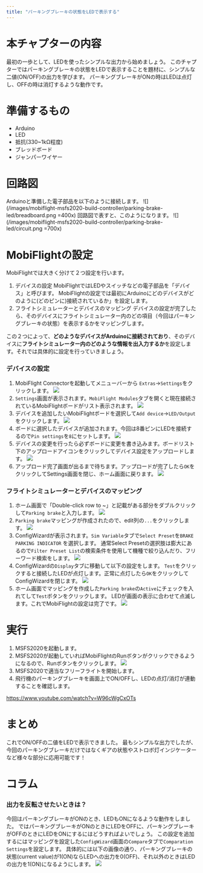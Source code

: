 ```yaml
---
title: "パーキングブレーキの状態をLEDで表示する"
---
```

# 本チャプターの内容
最初の一歩として、LEDを使ったシンプルな出力から始めましょう。
このチャプターではパーキングブレーキの状態をLEDで表示することを題材に、シンプルな二値(ON/OFF)の出力を学びます。
パーキングブレーキがONの時はLEDは点灯し、OFFの時は消灯するような動作です。

# 準備するもの
- Arduino
- LED
- 抵抗(330~1kΩ程度)
- ブレッドボード
- ジャンパーワイヤー

# 回路図
Arduinoと準備した電子部品を以下のように接続します。
![](/images/mobiflight-msfs2020-build-controller/parking-brake-led/breadboard.png =400x)
回路図で表すと、このようになります。
![](/images/mobiflight-msfs2020-build-controller/parking-brake-led/circuit.png =700x)

# MobiFlightの設定
MobiFlightでは大きく分けて２つ設定を行います。
1. デバイスの設定
MobiFlightではLEDやスイッチなどの電子部品を「デバイス」と呼びます。
MobiFlightの設定では最初にArduinoにどのデバイスがどのように(どのピンに)接続されているか」を設定します。
1. フライトシミュレーターとデバイスのマッピング
デバイスの設定が完了したら、そのデバイスにフライトシミュレーター内のどの項目（今回はパーキングブレーキの状態）を表示するかをマッピングします。

この２つによって、**どのようなデバイスがArduinoに接続されており**、そのデバイスに**フライトシミュレーター内のどのような情報を出入力するか**を設定します。それでは具体的に設定を行っていきましょう。

### デバイスの設定
1. MobiFlight Connectorを起動してメニューバーから `Extras`→`Settings`をクリックします。
![](/images/mobiflight-msfs2020-build-controller/parking-brake-led/1.png)
1. `Settings`画面が表示されます。`MobiFlight Modules`タブを開くと現在接続されているMobiFlightボードがリスト表示されます。
![](/images/mobiflight-msfs2020-build-controller/parking-brake-led/2.png)
1. デバイスを追加したいMobiFlightボードを選択して`Add device`→`LED/Output`をクリックします。
![](/images/mobiflight-msfs2020-build-controller/parking-brake-led/3.png)
1. ボードに選択したデバイスが追加されます。今回は8番ピンにLEDを接続するので`Pin settings`を`8`にセットします。
![](/images/mobiflight-msfs2020-build-controller/parking-brake-led/4.png)
1. デバイスの変更を行ったら必ずボードに変更を書き込みます。ボードリスト下のアップロードアイコンをクリックしてデバイス設定をアップロードします。
![](/images/mobiflight-msfs2020-build-controller/parking-brake-led/5.png)
1. アップロード完了画面が出るまで待ちます。アップロードが完了したら`OK`をクリックしてSettings画面を閉じ、ホーム画面に戻ります。
![](/images/mobiflight-msfs2020-build-controller/parking-brake-led/6.png)

### フライトシミュレーターとデバイスのマッピング
1. ホーム画面で「Double-click row to ~」と記載がある部分をダブルクリックして`Parking brake`と入力します。
![](/images/mobiflight-msfs2020-build-controller/parking-brake-led/101.png)
1. `Parking brake`マッピングが作成されたので、edit列の`...`をクリックします。
![](/images/mobiflight-msfs2020-build-controller/parking-brake-led/102.png)
1. ConfigWizardが表示されます。`Sim Variable`タブで`Select Preset`を`BRAKE PARKING INDICATOR` を選択します。
通常Select Presetの選択肢は膨大にあるので`Filter Preset List`の検索条件を使用して機種で絞り込んだり、フリーワード検索をします。
![](/images/mobiflight-msfs2020-build-controller/parking-brake-led/103.png)
1. ConfigWizardの`Display`タブに移動して以下の設定をします。
`Test`をクリックすると接続したLEDが点灯します。正常に点灯したら`OK`をクリックしてConfigWizardを閉じます。
![](/images/mobiflight-msfs2020-build-controller/parking-brake-led/104.png)
1. ホーム画面でマッピングを作成した`Parking brake`の`Active`にチェックを入れてして`Test`ボタンをクリックします。
LEDが画面の表示に合わせて点滅します。これでMobiFlightの設定は完了です。
![](/images/mobiflight-msfs2020-build-controller/parking-brake-led/105.png)

# 実行
1. MSFS2020を起動します。
1. MSFS2020が起動していればMobiFlightのRunボタンがクリックできるようになるので、Runボタンをクリックします。
![](/images/mobiflight-msfs2020-build-controller/parking-brake-led/201.png)
1. MSFS2020で適当なフリーフライトを開始します。
1. 飛行機のパーキングブレーキを画面上でON/OFFし、LEDの点灯/消灯が連動することを確認します。

https://www.youtube.com/watch?v=W96cWgCxOTs

# まとめ
これでON/OFFの二値をLEDで表示できました。
最もシンプルな出力でしたが、今回のパーキングブレーキだけではなくギアの状態やストロボ灯インジケーターなど様々な部分に応用可能です！

# コラム
### 出力を反転させたいときは？
今回はパーキングブレーキがONのとき、LEDもONになるような動作をしました。
ではパーキングブレーキがONのときにLEDをOFFに、パーキングブレーキがOFFのときにLEDをONにするにはどうすればよいでしょう。
この設定を追加するにはマッピングを設定した`ConfigWizard`画面の`Compare`タブで`Comparation Settings`を設定します。
具体的には以下の画像の通り、パーキングブレーキの状態(current value)が1(ON)ならLEDへの出力を0(OFF)、それ以外のときはLEDの出力を1(ON)になるようにします。
![](/images/mobiflight-msfs2020-build-controller/parking-brake-led/colum.png)
